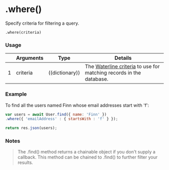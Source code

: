 # .where()

Specify criteria for filtering a query.

```usage
.where(criteria)
```


### Usage
|   |     Arguments      | Type                | Details    |
|---|:-------------------|---------------------|------------|
| 1 |  criteria          |  ((dictionary))     | The [Waterline criteria](http://sailsjs.com/documentation/concepts/models-and-orm/query-language) to use for matching records in the database. |


### Example

To find all the users named Finn whose email addresses start with 'f':
```javascript
var users = await User.find({ name: 'Finn' })
.where({ 'emailAddress' : { startsWith : 'f' } });

return res.json(users);
```

### Notes
> The .find() method returns a chainable object if you don't supply a callback.  This method can be chained to .find() to further filter your results.



<docmeta name="displayName" value=".where()">
<docmeta name="pageType" value="method">
